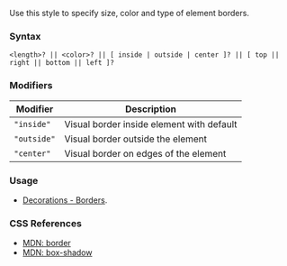 Use this style to specify size, color and type of element borders.

### Syntax

```
<length>? || <color>? || [ inside | outside | center ]? || [ top || right || bottom || left ]?
```

### Modifiers

|Modifier|Description|
|----|----|
|`"inside"`|Visual border inside element with default|
|`"outside"`|Visual border outside the element|
|`"center"`|Visual border on edges of the element|

### Usage

* [Decorations - Borders](../../storybook/decorations/borders.md).

### CSS References

* [MDN: border](!https://developer.mozilla.org/en-US/docs/Web/CSS/border)
* [MDN: box-shadow](!https://developer.mozilla.org/en-US/docs/Web/CSS/box-shadow)
